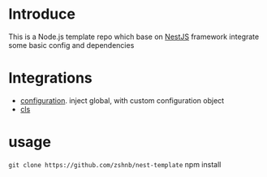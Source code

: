 # Introduce

This is a Node.js template repo which base on [NestJS](https://docs.nestjs.com/) framework integrate some basic config and dependencies

# Integrations

- [configuration](https://docs.nestjs.com/techniques/configuration). inject global, with custom configuration object
- [cls](https://docs.nestjs.com/recipes/async-local-storage)

# usage

`git clone https://github.com/zshnb/nest-template`
npm install
